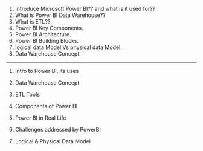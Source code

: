1. Introduce Microsoft Power BI?? and what is it used for??
2. What is Power BI Data Warehouse??
3. What is ETL??
4. Power BI Key Components.
5. Power BI Architecture.
6. Power BI Building Blocks.
7. logical data Model Vs physical data Model.
8. Data Warehouse Concept.


--- 
1. Intro to Power BI, its uses
2. Data Warehouse Concept 
3. ETL Tools
4. Components of Power BI 
5. Power BI in Real Life 
6. Challenges addressed by PowerBI

1. Logical & Physical Data Model
